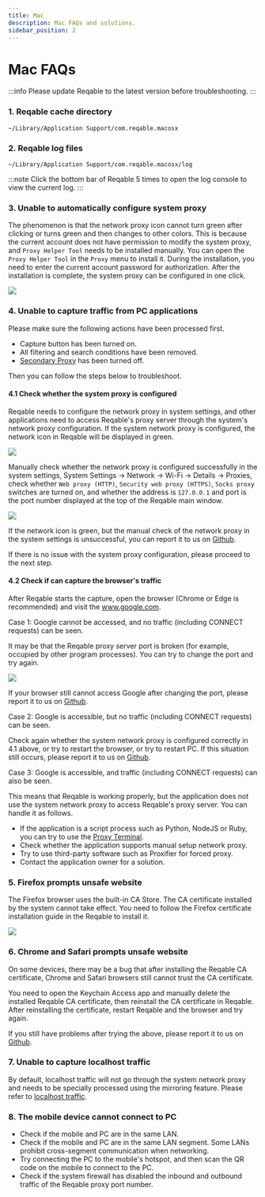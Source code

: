 ```yaml
---
title: Mac
description: Mac FAQs and solutions.
sidebar_position: 2
---
```


# Mac FAQs

:::info
Please update Reqable to the latest version before troubleshooting.
:::

### 1. Reqable cache directory

```
~/Library/Application Support/com.reqable.macosx
```

### 2. Reqable log files

```
~/Library/Application Support/com.reqable.macosx/log
```

:::note
Click the bottom bar of Reqable 5 times to open the log console to view the current log.
:::

### 3. Unable to automatically configure system proxy

The phenomenon is that the network proxy icon cannot turn green after clicking or turns green and then changes to other colors. This is because the current account does not have permission to modify the system proxy, and `Proxy Helper Tool` needs to be installed manually. You can open the `Proxy Helper Tool` in the `Proxy` menu to install it. During the installation, you need to enter the current account password for authorization. After the installation is complete, the system proxy can be configured in one click.

![](arts/proxy_tool.png)

### 4. Unable to capture traffic from PC applications

Please make sure the following actions have been processed first.

- Capture button has been turned on.
- All filtering and search conditions have been removed.
- [Secondary Proxy](../../capture/proxy#secondary) has been turned off.

Then you can follow the steps below to troubleshoot.

#### 4.1 Check whether the system proxy is configured

Reqable needs to configure the network proxy in system settings, and other applications need to access Reqable's proxy server through the system's network proxy configuration. If the system network proxy is configured, the network icon in Reqable will be displayed in green.

![](arts/network_proxy.png)

Manually check whether the network proxy is configured successfully in the system settings, System Settings -> Network -> Wi-Fi -> Details -> Proxies, check whether `Web proxy (HTTP)`, `Security web proxy (HTTPS)`, `Socks proxy` switches are turned on, and whether the address is `127.0.0.1` and port is the port number displayed at the top of the Reqable main window.

![](arts/system_proxy.png)

If the network icon is green, but the manual check of the network proxy in the system settings is unsuccessful, you can report it to us on [Github](https://github.com/reqable/reqable-app/issues).

If there is no issue with the system proxy configuration, please proceed to the next step.

#### 4.2 Check if can capture the browser's traffic

After Reqable starts the capture, open the browser (Chrome or Edge is recommended) and visit the www.google.com.

Case 1: Google cannot be accessed, and no traffic (including CONNECT requests) can be seen.

It may be that the Reqable proxy server port is broken (for example, occupied by other program processes). You can try to change the port and try again.

![](arts/proxy_port.png)

If your browser still cannot access Google after changing the port, please report it to us on [Github](https://github.com/reqable/reqable-app/issues).

Case 2: Google is accessible, but no traffic (including CONNECT requests) can be seen.

Check again whether the system network proxy is configured correctly in 4.1 above, or try to restart the browser, or try to restart PC. If this situation still occurs, please report it to us on [Github](https://github.com/reqable/reqable-app/issues).

Case 3: Google is accessible, and traffic (including CONNECT requests) can also be seen.

This means that Reqable is working properly, but the application does not use the system network proxy to access Reqable's proxy server. You can handle it as follows.

- If the application is a script process such as Python, NodeJS or Ruby, you can try to use the [Proxy Terminal](../../capture/proxy-terminal).
- Check whether the application supports manual setup network proxy.
- Try to use third-party software such as Proxifier for forced proxy.
- Contact the application owner for a solution.

### 5. Firefox prompts unsafe website

The Firefox browser uses the built-in CA Store. The CA certificate installed by the system cannot take effect. You need to follow the Firefox certificate installation guide in the Reqable to install it.

![](arts/firefox.png)

### 6. Chrome and Safari prompts unsafe website

On some devices, there may be a bug that after installing the Reqable CA certificate, Chrome and Safari browsers still cannot trust the CA certificate.

You need to open the Keychain Access app and manually delete the installed Reqable CA certificate, then reinstall the CA certificate in Reqable. After reinstalling the certificate, restart Reqable and the browser and try again.

If you still have problems after trying the above, please report it to us on [Github](https://github.com/reqable/reqable-app/issues).

### 7. Unable to capture localhost traffic

By default, localhost traffic will not go through the system network proxy and needs to be specially processed using the mirroring feature. Please refer to [localhost traffic](../../capture/localhost).

### 8. The mobile device cannot connect to PC

- Check if the mobile and PC are in the same LAN.
- Check if the mobile and PC are in the same LAN segment. Some LANs prohibit cross-segment communication when networking.
- Try connecting the PC to the mobile's hotspot, and then scan the QR code on the mobile to connect to the PC.
- Check if the system firewall has disabled the inbound and outbound traffic of the Reqable proxy port number.